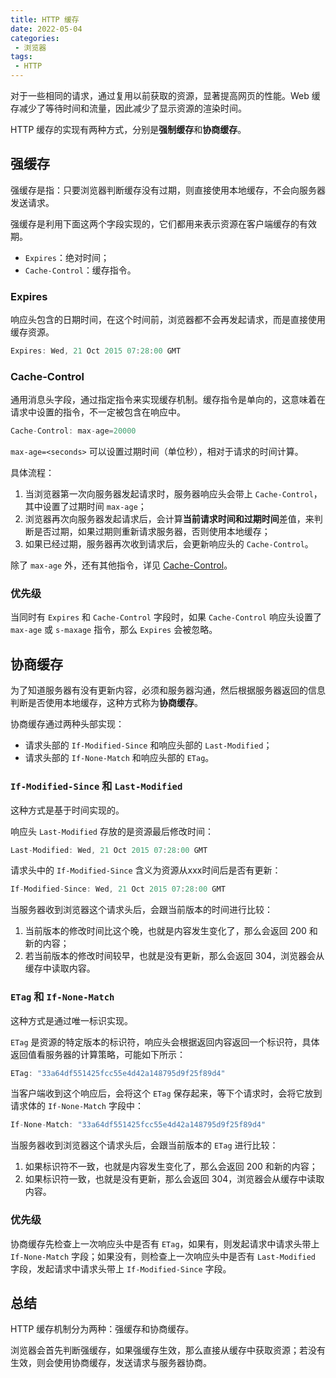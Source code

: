 ```yaml
---
title: HTTP 缓存
date: 2022-05-04
categories:
 - 浏览器
tags:
 - HTTP
---
```


对于一些相同的请求，通过复用以前获取的资源，显著提高网页的性能。Web 缓存减少了等待时间和流量，因此减少了显示资源的渲染时间。

HTTP 缓存的实现有两种方式，分别是**强制缓存**和**协商缓存**。

## 强缓存

强缓存是指：只要浏览器判断缓存没有过期，则直接使用本地缓存，不会向服务器发送请求。

强缓存是利用下面这两个字段实现的，它们都用来表示资源在客户端缓存的有效期。

* `Expires`：绝对时间；
* `Cache-Control`：缓存指令。

### Expires

响应头包含的日期时间，在这个时间前，浏览器都不会再发起请求，而是直接使用缓存资源。

```js
Expires: Wed, 21 Oct 2015 07:28:00 GMT
```

### Cache-Control

通用消息头字段，通过指定指令来实现缓存机制。缓存指令是单向的，这意味着在请求中设置的指令，不一定被包含在响应中。

```js
Cache-Control: max-age=20000
```

`max-age=<seconds>` 可以设置过期时间（单位秒），相对于请求的时间计算。

具体流程：

1. 当浏览器第一次向服务器发起请求时，服务器响应头会带上 `Cache-Control`，其中设置了过期时间 `max-age`；
2. 浏览器再次向服务器发起请求后，会计算**当前请求时间和过期时间**差值，来判断是否过期，如果过期则重新请求服务器，否则使用本地缓存；
3. 如果已经过期，服务器再次收到请求后，会更新响应头的 `Cache-Control`。

除了 `max-age` 外，还有其他指令，详见 [Cache-Control](https://developer.mozilla.org/zh-CN/docs/Web/HTTP/Headers/Cache-Control)。

### 优先级

当同时有 `Expires` 和 `Cache-Control` 字段时，如果 `Cache-Control` 响应头设置了 `max-age` 或 `s-maxage` 指令，那么 `Expires` 会被忽略。

## 协商缓存

为了知道服务器有没有更新内容，必须和服务器沟通，然后根据服务器返回的信息判断是否使用本地缓存，这种方式称为**协商缓存**。

协商缓存通过两种头部实现：

* 请求头部的 `If-Modified-Since` 和响应头部的 `Last-Modified`；
* 请求头部的 `If-None-Match` 和响应头部的 `ETag`。

### `If-Modified-Since` 和 `Last-Modified`

这种方式是基于时间实现的。

响应头 `Last-Modified` 存放的是资源最后修改时间：

```js
Last-Modified: Wed, 21 Oct 2015 07:28:00 GMT 
```

请求头中的 `If-Modified-Since` 含义为资源从xxx时间后是否有更新：

```js
If-Modified-Since: Wed, 21 Oct 2015 07:28:00 GMT
```

当服务器收到浏览器这个请求头后，会跟当前版本的时间进行比较：

1. 当前版本的修改时间比这个晚，也就是内容发生变化了，那么会返回 200 和新的内容；
2. 若当前版本的修改时间较早，也就是没有更新，那么会返回 304，浏览器会从缓存中读取内容。

### `ETag` 和 `If-None-Match`

这种方式是通过唯一标识实现。

`ETag` 是资源的特定版本的标识符，响应头会根据返回内容返回一个标识符，具体返回值看服务器的计算策略，可能如下所示：

```js
ETag: "33a64df551425fcc55e4d42a148795d9f25f89d4"
```

当客户端收到这个响应后，会将这个 `ETag` 保存起来，等下个请求时，会将它放到请求体的 `If-None-Match` 字段中：

```js
If-None-Match: "33a64df551425fcc55e4d42a148795d9f25f89d4"
```

当服务器收到浏览器这个请求头后，会跟当前版本的 `ETag` 进行比较：

1. 如果标识符不一致，也就是内容发生变化了，那么会返回 200 和新的内容；
2. 如果标识符一致，也就是没有更新，那么会返回 304，浏览器会从缓存中读取内容。

### 优先级

协商缓存先检查上一次响应头中是否有 `ETag`，如果有，则发起请求中请求头带上 `If-None-Match` 字段；如果没有，则检查上一次响应头中是否有 `Last-Modified` 字段，发起请求中请求头带上 `If-Modified-Since` 字段。

## 总结

HTTP 缓存机制分为两种：强缓存和协商缓存。

浏览器会首先判断强缓存，如果强缓存生效，那么直接从缓存中获取资源；若没有生效，则会使用协商缓存，发送请求与服务器协商。